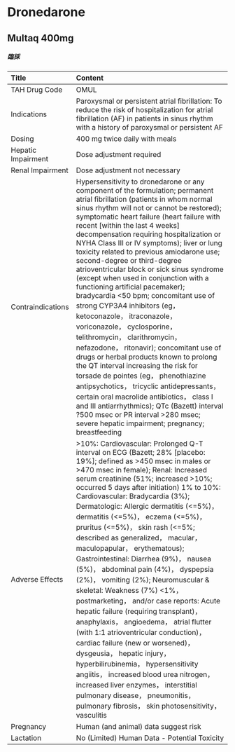 # Dronedarone

## Multaq 400mg

##### 臨採

| Title              | Content                                                                                                                                                                                                                                                                                                                                                                                                                                                                                                                                                                                                                                                                                                                                                                                                                                                                                                                                                                                                                                                                                                                           |
|:-------------------|:----------------------------------------------------------------------------------------------------------------------------------------------------------------------------------------------------------------------------------------------------------------------------------------------------------------------------------------------------------------------------------------------------------------------------------------------------------------------------------------------------------------------------------------------------------------------------------------------------------------------------------------------------------------------------------------------------------------------------------------------------------------------------------------------------------------------------------------------------------------------------------------------------------------------------------------------------------------------------------------------------------------------------------------------------------------------------------------------------------------------------------|
| TAH Drug Code      | OMUL                                                                                                                                                                                                                                                                                                                                                                                                                                                                                                                                                                                                                                                                                                                                                                                                                                                                                                                                                                                                                                                                                                                              |
| Indications        | Paroxysmal or persistent atrial fibrillation: To reduce the risk of hospitalization for atrial fibrillation (AF) in patients in sinus rhythm with a history of paroxysmal or persistent AF                                                                                                                                                                                                                                                                                                                                                                                                                                                                                                                                                                                                                                                                                                                                                                                                                                                                                                                                        |
| Dosing             | 400 mg twice daily with meals                                                                                                                                                                                                                                                                                                                                                                                                                                                                                                                                                                                                                                                                                                                                                                                                                                                                                                                                                                                                                                                                                                     |
| Hepatic Impairment | Dose adjustment required                                                                                                                                                                                                                                                                                                                                                                                                                                                                                                                                                                                                                                                                                                                                                                                                                                                                                                                                                                                                                                                                                                          |
| Renal Impairment   | Dose adjustment not necessary                                                                                                                                                                                                                                                                                                                                                                                                                                                                                                                                                                                                                                                                                                                                                                                                                                                                                                                                                                                                                                                                                                     |
| Contraindications  | Hypersensitivity to dronedarone or any component of the formulation; permanent atrial fibrillation (patients in whom normal sinus rhythm will not or cannot be restored); symptomatic heart failure (heart failure with recent [within the last 4 weeks] decompensation requiring hospitalization or NYHA Class III or IV symptoms); liver or lung toxicity related to previous amiodarone use; second-degree or third-degree atrioventricular block or sick sinus syndrome (except when used in conjunction with a functioning artificial pacemaker); bradycardia <50 bpm; concomitant use of strong CYP3A4 inhibitors (eg， ketoconazole， itraconazole， voriconazole， cyclosporine， telithromycin， clarithromycin， nefazodone， ritonavir); concomitant use of drugs or herbal products known to prolong the QT interval increasing the risk for torsade de pointes (eg， phenothiazine antipsychotics， tricyclic antidepressants， certain oral macrolide antibiotics， class I and III antiarrhythmics); QTc (Bazett) interval ?500 msec or PR interval >280 msec; severe hepatic impairment; pregnancy; breastfeeding |
| Adverse Effects    | >10%: Cardiovascular: Prolonged Q-T interval on ECG (Bazett; 28% [placebo: 19%]; defined as >450 msec in males or >470 msec in female); Renal: Increased serum creatinine (51%; increased >10%; occurred 5 days after initiation) 1% to 10%: Cardiovascular: Bradycardia (3%); Dermatologic: Allergic dermatitis (<=5%)， dermatitis (<=5%)， eczema (<=5%)， pruritus (<=5%)， skin rash (<=5%; described as generalized， macular， maculopapular， erythematous); Gastrointestinal: Diarrhea (9%)， nausea (5%)， abdominal pain (4%)， dyspepsia (2%)， vomiting (2%); Neuromuscular & skeletal: Weakness (7%) <1%， postmarketing， and/or case reports: Acute hepatic failure (requiring transplant)， anaphylaxis， angioedema， atrial flutter (with 1:1 atrioventricular conduction)， cardiac failure (new or worsened)， dysgeusia， hepatic injury， hyperbilirubinemia， hypersensitivity angiitis， increased blood urea nitrogen， increased liver enzymes， interstitial pulmonary disease， pneumonitis， pulmonary fibrosis， skin photosensitivity， vasculitis                                                |
| Pregnancy          | Human (and animal) data suggest risk                                                                                                                                                                                                                                                                                                                                                                                                                                                                                                                                                                                                                                                                                                                                                                                                                                                                                                                                                                                                                                                                                              |
| Lactation          | No (Limited) Human Data - Potential Toxicity                                                                                                                                                                                                                                                                                                                                                                                                                                                                                                                                                                                                                                                                                                                                                                                                                                                                                                                                                                                                                                                                                      |

